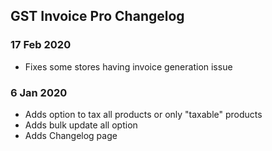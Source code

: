 ## GST Invoice Pro Changelog

### 17 Feb 2020

- Fixes some stores having invoice generation issue

### 6 Jan 2020

- Adds option to tax all products or only "taxable" products
- Adds bulk update all option
- Adds Changelog page
